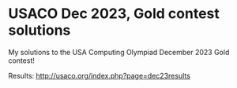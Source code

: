 # USACO Dec 2023, Gold contest solutions

My solutions to the USA Computing Olympiad December 2023 Gold contest!

Results: http://usaco.org/index.php?page=dec23results
